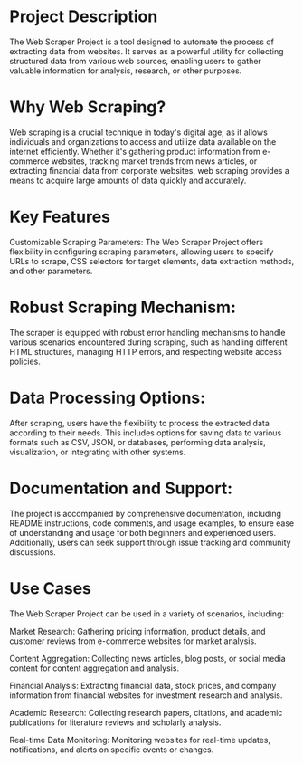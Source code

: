 # Project Description
The Web Scraper Project is a tool designed to automate the process of extracting data from websites. It serves as a powerful utility for collecting structured data from various web sources, enabling users to gather valuable information for analysis, research, or other purposes.

# Why Web Scraping?
Web scraping is a crucial technique in today's digital age, as it allows individuals and organizations to access and utilize data available on the internet efficiently. Whether it's gathering product information from e-commerce websites, tracking market trends from news articles, or extracting financial data from corporate websites, web scraping provides a means to acquire large amounts of data quickly and accurately.

# Key Features
Customizable Scraping Parameters: The Web Scraper Project offers flexibility in configuring scraping parameters, allowing users to specify URLs to scrape, CSS selectors for target elements, data extraction methods, and other parameters.

# Robust Scraping Mechanism: 
The scraper is equipped with robust error handling mechanisms to handle various scenarios encountered during scraping, such as handling different HTML structures, managing HTTP errors, and respecting website access policies.

# Data Processing Options: 
After scraping, users have the flexibility to process the extracted data according to their needs. This includes options for saving data to various formats such as CSV, JSON, or databases, performing data analysis, visualization, or integrating with other systems.

# Documentation and Support: 
The project is accompanied by comprehensive documentation, including README instructions, code comments, and usage examples, to ensure ease of understanding and usage for both beginners and experienced users. Additionally, users can seek support through issue tracking and community discussions.

# Use Cases
The Web Scraper Project can be used in a variety of scenarios, including:

Market Research: Gathering pricing information, product details, and customer reviews from e-commerce websites for market analysis.

Content Aggregation: Collecting news articles, blog posts, or social media content for content aggregation and analysis.

Financial Analysis: Extracting financial data, stock prices, and company information from financial websites for investment research and analysis.

Academic Research: Collecting research papers, citations, and academic publications for literature reviews and scholarly analysis.

Real-time Data Monitoring: Monitoring websites for real-time updates, notifications, and alerts on specific events or changes.
